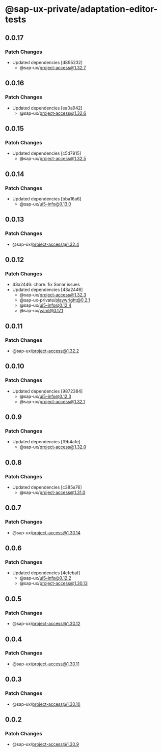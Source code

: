 # @sap-ux-private/adaptation-editor-tests

## 0.0.17

### Patch Changes

-   Updated dependencies [d895232]
    -   @sap-ux/project-access@1.32.7

## 0.0.16

### Patch Changes

-   Updated dependencies [ea0a942]
    -   @sap-ux/project-access@1.32.6

## 0.0.15

### Patch Changes

-   Updated dependencies [c5d7915]
    -   @sap-ux/project-access@1.32.5

## 0.0.14

### Patch Changes

-   Updated dependencies [bba16a6]
    -   @sap-ux/ui5-info@0.13.0

## 0.0.13

### Patch Changes

-   @sap-ux/project-access@1.32.4

## 0.0.12

### Patch Changes

-   43a2446: chore: fix Sonar issues
-   Updated dependencies [43a2446]
    -   @sap-ux/project-access@1.32.3
    -   @sap-ux-private/playwright@0.2.1
    -   @sap-ux/ui5-info@0.12.4
    -   @sap-ux/yaml@0.17.1

## 0.0.11

### Patch Changes

-   @sap-ux/project-access@1.32.2

## 0.0.10

### Patch Changes

-   Updated dependencies [9872384]
    -   @sap-ux/ui5-info@0.12.3
    -   @sap-ux/project-access@1.32.1

## 0.0.9

### Patch Changes

-   Updated dependencies [f9b4afe]
    -   @sap-ux/project-access@1.32.0

## 0.0.8

### Patch Changes

-   Updated dependencies [c385a76]
    -   @sap-ux/project-access@1.31.0

## 0.0.7

### Patch Changes

-   @sap-ux/project-access@1.30.14

## 0.0.6

### Patch Changes

-   Updated dependencies [4cfebaf]
    -   @sap-ux/ui5-info@0.12.2
    -   @sap-ux/project-access@1.30.13

## 0.0.5

### Patch Changes

-   @sap-ux/project-access@1.30.12

## 0.0.4

### Patch Changes

-   @sap-ux/project-access@1.30.11

## 0.0.3

### Patch Changes

-   @sap-ux/project-access@1.30.10

## 0.0.2

### Patch Changes

-   @sap-ux/project-access@1.30.9
